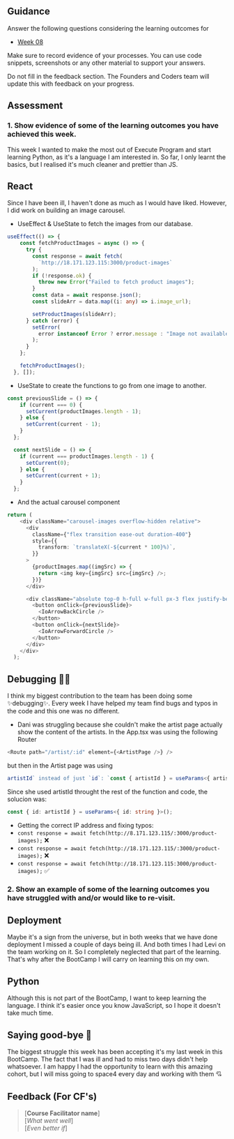 ## Guidance
Answer the following questions considering the learning outcomes for
- [Week 08](https://learn.foundersandcoders.com/course/syllabus/developer/week08-project04-test-deploy/learning-outcomes/)

Make sure to record evidence of your processes. You can use code snippets, screenshots or any other material to support your answers.

Do not fill in the feedback section. The Founders and Coders team will update this with feedback on your progress.

## Assessment
 ### 1. Show evidence of some of the learning outcomes you have achieved this week.
This week I wanted to make the most out of Execute Program and start learning Python, as it's a language I am interested in.
So far, I only learnt the basics, but I realised it's much cleaner and prettier than JS. 

## React
Since I have been ill, I haven't done as much as I would have liked. However, I did work on building an image carousel.

* UseEffect & UseState to fetch the images from our database.
```ts
useEffect(() => {
    const fetchProductImages = async () => {
      try {
        const response = await fetch(
          `http://18.171.123.115:3000/product-images`
        );
        if (!response.ok) {
          throw new Error("Failed to fetch product images");
        }
        const data = await response.json();
        const slideArr = data.map((i: any) => i.image_url);

        setProductImages(slideArr);
      } catch (error) {
        setError(
          error instanceof Error ? error.message : "Image not available"
        );
      }
    };

    fetchProductImages();
  }, []);
```
* UseState to create the functions to go from one image to another.
```ts
const previousSlide = () => {
    if (current === 0) {
      setCurrent(productImages.length - 1);
    } else {
      setCurrent(current - 1);
    }
  };

  const nextSlide = () => {
    if (current === productImages.length - 1) {
      setCurrent(0);
    } else {
      setCurrent(current + 1);
    }
  };
```
* And the actual carousel component
```ts
return (
    <div className="carousel-images overflow-hidden relative">
      <div
        className={"flex transition ease-out duration-400"}
        style={{
          transform: `translateX(-${current * 100}%)`,
        }}
      >
        {productImages.map((imgSrc) => {
          return <img key={imgSrc} src={imgSrc} />;
        })}
      </div>

      <div className="absolute top-0 h-full w-full px-3 flex justify-between items-center text-white text-3xl">
        <button onClick={previousSlide}>
          <IoArrowBackCircle />
        </button>
        <button onClick={nextSlide}>
          <IoArrowForwardCircle />
        </button>
      </div>
    </div>
  );
```

## Debugging 🕵️‍♀️
I think my biggest contribution to the team has been doing some ✨debugging✨.
Every week I have helped my team find bugs and typos in the code and this one was no different.

* Dani was struggling because she couldn't make the artist page actually show the content of the artists.
In the App.tsx was using the following Router
```ts
<Route path="/artist/:id" element={<ArtistPage />} />
```
but then in the Artist page was using
```ts
artistId` instead of just `id`: `const { artistId } = useParams<{ artistId: string }>();
```
Since she used artistId throught the rest of the function and code, the solucion was:
```ts
const { id: artistId } = useParams<{ id: string }>();
```

* Getting the correct IP address and fixing typos:
 * `const response = await fetch(http://8.171.123.115/:3000/product-images);` ❌
 * `const response = await fetch(http://18.171.123.115/:3000/product-images);` ❌
 * `const response = await fetch(http://18.171.123.115:3000/product-images);` ✅

 ### 2. Show an example of some of the learning outcomes you have struggled with and/or would like to re-visit.
## Deployment
Maybe it's a sign from the universe, but in both weeks that we have done deployment I missed a couple of days being ill. And both times I had Levi on the team working on it. 
So I completely neglected that part of the learning. That's why after the BootCamp I will carry on learning this on my own. 

## Python
Although this is not part of the BootCamp, I want to keep learning the language. I think it's easier once you know JavaScript, so I hope it doesn't take much time.

## Saying good-bye 🥲
The biggest struggle this week has been accepting it's my last week in this BootCamp. The fact that I was ill and had to miss two days didn't help whatsoever.
I am happy I had the opportunity to learn with this amazing cohort, but I will miss going to space4 every day and working with them 💘


## Feedback (For CF's)
> [**Course Facilitator name**]  
> [*What went well*]  
> [*Even better if*]
